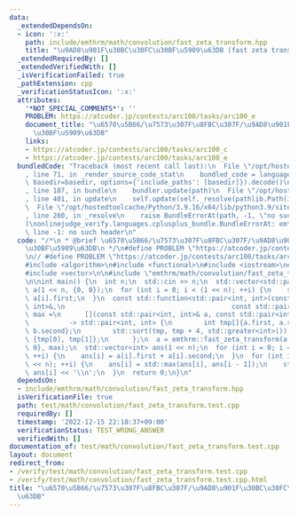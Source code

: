```yaml
---
data:
  _extendedDependsOn:
  - icon: ':x:'
    path: include/emthrm/math/convolution/fast_zeta_transform.hpp
    title: "\u9AD8\u901F\u30BC\u30FC\u30BF\u5909\u63DB (fast zeta transform)"
  _extendedRequiredBy: []
  _extendedVerifiedWith: []
  _isVerificationFailed: true
  _pathExtension: cpp
  _verificationStatusIcon: ':x:'
  attributes:
    '*NOT_SPECIAL_COMMENTS*': ''
    PROBLEM: https://atcoder.jp/contests/arc100/tasks/arc100_e
    document_title: "\u6570\u5B66/\u7573\u307F\u8FBC\u307F/\u9AD8\u901F\u30BC\u30FC\
      \u30BF\u5909\u63DB"
    links:
    - https://atcoder.jp/contests/arc100/tasks/arc100_c
    - https://atcoder.jp/contests/arc100/tasks/arc100_e
  bundledCode: "Traceback (most recent call last):\n  File \"/opt/hostedtoolcache/Python/3.9.16/x64/lib/python3.9/site-packages/onlinejudge_verify/documentation/build.py\"\
    , line 71, in _render_source_code_stat\n    bundled_code = language.bundle(stat.path,\
    \ basedir=basedir, options={'include_paths': [basedir]}).decode()\n  File \"/opt/hostedtoolcache/Python/3.9.16/x64/lib/python3.9/site-packages/onlinejudge_verify/languages/cplusplus.py\"\
    , line 187, in bundle\n    bundler.update(path)\n  File \"/opt/hostedtoolcache/Python/3.9.16/x64/lib/python3.9/site-packages/onlinejudge_verify/languages/cplusplus_bundle.py\"\
    , line 401, in update\n    self.update(self._resolve(pathlib.Path(included), included_from=path))\n\
    \  File \"/opt/hostedtoolcache/Python/3.9.16/x64/lib/python3.9/site-packages/onlinejudge_verify/languages/cplusplus_bundle.py\"\
    , line 260, in _resolve\n    raise BundleErrorAt(path, -1, \"no such header\"\
    )\nonlinejudge_verify.languages.cplusplus_bundle.BundleErrorAt: emthrm/math/convolution/fast_zeta_transform.hpp:\
    \ line -1: no such header\n"
  code: "/*\n * @brief \u6570\u5B66/\u7573\u307F\u8FBC\u307F/\u9AD8\u901F\u30BC\u30FC\
    \u30BF\u5909\u63DB\n */\n#define PROBLEM \"https://atcoder.jp/contests/arc100/tasks/arc100_e\"\
    \n// #define PROBLEM \"https://atcoder.jp/contests/arc100/tasks/arc100_c\"\n\n\
    #include <algorithm>\n#include <functional>\n#include <iostream>\n#include <utility>\n\
    #include <vector>\n\n#include \"emthrm/math/convolution/fast_zeta_transform.hpp\"\
    \n\nint main() {\n  int n;\n  std::cin >> n;\n  std::vector<std::pair<int, int>>\
    \ a(1 << n, {0, 0});\n  for (int i = 0; i < (1 << n); ++i) {\n    std::cin >>\
    \ a[i].first;\n  }\n  const std::function<std::pair<int, int>(const std::pair<int,\
    \ int>&,\n                                          const std::pair<int, int>&)>\
    \ max =\n      [](const std::pair<int, int>& a, const std::pair<int, int>& b)\n\
    \          -> std::pair<int, int> {\n        int tmp[]{a.first, a.second, b.first,\
    \ b.second};\n        std::sort(tmp, tmp + 4, std::greater<int>());\n        return\
    \ {tmp[0], tmp[1]};\n      };\n  a = emthrm::fast_zeta_transform(a, false, {0,\
    \ 0}, max);\n  std::vector<int> ans(1 << n);\n  for (int i = 0; i < (1 << n);\
    \ ++i) {\n    ans[i] = a[i].first + a[i].second;\n  }\n  for (int i = 1; i < (1\
    \ << n); ++i) {\n    ans[i] = std::max(ans[i], ans[i - 1]);\n    std::cout <<\
    \ ans[i] << '\\n';\n  }\n  return 0;\n}\n"
  dependsOn:
  - include/emthrm/math/convolution/fast_zeta_transform.hpp
  isVerificationFile: true
  path: test/math/convolution/fast_zeta_transform.test.cpp
  requiredBy: []
  timestamp: '2022-12-15 22:18:37+09:00'
  verificationStatus: TEST_WRONG_ANSWER
  verifiedWith: []
documentation_of: test/math/convolution/fast_zeta_transform.test.cpp
layout: document
redirect_from:
- /verify/test/math/convolution/fast_zeta_transform.test.cpp
- /verify/test/math/convolution/fast_zeta_transform.test.cpp.html
title: "\u6570\u5B66/\u7573\u307F\u8FBC\u307F/\u9AD8\u901F\u30BC\u30FC\u30BF\u5909\
  \u63DB"
---
```

